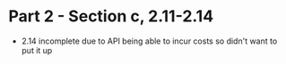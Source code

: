 # Part 2 - Section c, 2.11-2.14

* 2.14 incomplete due to API being able to incur costs so didn't want to put it up
